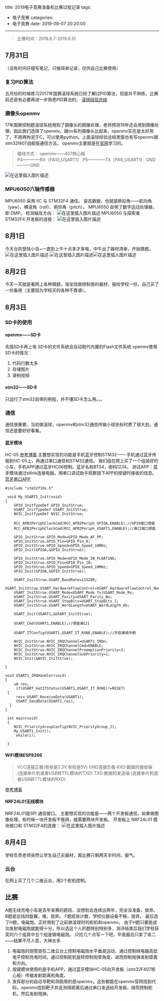 title: 2019电子竞赛准备和比赛过程记录
tags:
  - 电子竞赛
categories:
  - 电子竞赛
date: 2019-08-07 20:20:00
---
>比赛时间：2019.8.7-2019.8.10
<!--more-->



## 7月31日
（没有时间仔细写笔记，只做简单记录，仅供自己比赛使用）
### 复习PID算法
五月份的时候练习2017年国赛滚球系统已经了解过PID算法，但是并不熟练，比赛前还是有必要再进一步熟悉PID算法的。
[滚球经验总结](https://blog.csdn.net/qq_40631927/article/details/90109991)
### 摄像头openmv
17年国赛控制题滚球系统用到了摄像头的图像处理，老师预测19年还会用到图像处理，因此我们选择了openmv。跟ov系列摄像头比起来，openmv实在是太好用了，不用再拘泥于C，可以使用python。上面滚球经验总结里面也有写openmv跟stm32f407战舰版通信方法。
openmv主要就是在[官网](https://book.openmv.cc/video/)学习的。
>接线方式：
>openmv——407核心板   
>P4————RX（PA10_USART1）
>P5————TX（PA9_USART1）
>GND———GND
>
![在这里插入图片描述](https://img-blog.csdnimg.cn/20190731104618602.png?x-oss-process=image/watermark,type_ZmFuZ3poZW5naGVpdGk,shadow_10,text_aHR0cHM6Ly9ibG9nLmNzZG4ubmV0L3FxXzQwNjMxOTI3,size_16,color_FFFFFF,t_70)
### MPU6050六轴传感器
MPU6050 采用 IIC 与 STM32F4 通信。
姿态数据，也就是欧拉角——航向角（yaw）、横滚角（roll）、俯仰角（pitch）。
MPU6050 自带了数字运动处理器，即 DMP。
检测轴及方向：
![在这里插入图片描述](https://img-blog.csdnimg.cn/20190731171838583.png?x-oss-process=image/watermark,type_ZmFuZ3poZW5naGVpdGk,shadow_10,text_aHR0cHM6Ly9ibG9nLmNzZG4ubmV0L3FxXzQwNjMxOTI3,size_16,color_FFFFFF,t_70)
 MPU6050 与探索者 STM32F4 开发板的连接：
![在这里插入图片描述](https://img-blog.csdnimg.cn/20190731200919478.png?x-oss-process=image/watermark,type_ZmFuZ3poZW5naGVpdGk,shadow_10,text_aHR0cHM6Ly9ibG9nLmNzZG4ubmV0L3FxXzQwNjMxOTI3,size_16,color_FFFFFF,t_70)



## 8月1日
今天台风登陆小岛~一直到上午十点多才来电，中午出了器材清单，开始猜题。
![在这里插入图片描述](https://img-blog.csdnimg.cn/20190801155117333.png?x-oss-process=image/watermark,type_ZmFuZ3poZW5naGVpdGk,shadow_10,text_aHR0cHM6Ly9ibG9nLmNzZG4ubmV0L3FxXzQwNjMxOTI3,size_16,color_FFFFFF,t_70)
![在这里插入图片描述](https://img-blog.csdnimg.cn/20190801155335678.png?x-oss-process=image/watermark,type_ZmFuZ3poZW5naGVpdGk,shadow_10,text_aHR0cHM6Ly9ibG9nLmNzZG4ubmV0L3FxXzQwNjMxOTI3,size_16,color_FFFFFF,t_70)![在这里插入图片描述](https://img-blog.csdnimg.cn/20190801155406628.png?x-oss-process=image/watermark,type_ZmFuZ3poZW5naGVpdGk,shadow_10,text_aHR0cHM6Ly9ibG9nLmNzZG4ubmV0L3FxXzQwNjMxOTI3,size_16,color_FFFFFF,t_70)





## 8月2日
今天一天就是看网上各种猜题，淘宝找做控制类的器材，报给学校一份，自己买了一份备用（主要因为学校买的各种不靠谱）。



## 8月3日
### SD卡的使用
#### openmv——SD卡
先插SD卡再上电
SD卡的文件系统会自动取代内置的Flash文件系统
openmv使用SD卡的情况：

 1. 代码行数太多
 2. 存储图片
 3. 录制视频
 
#### stm32——SD卡
只运行了stm32自带的例程，并不懂SD卡怎么用。。。

### 通信
通信很重要，当初做滚球，openmv和stm32通信传输小球坐标时费了很大劲，通信还是要好好看看。
#### 蓝牙模块    
 
HC-05   [参考博客](https://blog.csdn.net/qq_38410730/article/details/80368485)
主要想实现的功能是手机蓝牙控制STM32——
手机通过蓝牙传输到HC-05上，再通过串口通信和STM32通信。
我们组在网上买了一个组装好的小车，手机APP通过蓝牙HC06控制，蓝牙名称BT04，密码1234。
测试APP：蓝牙模块通过stlink连接电脑，用串口调试助手观察按下APP的按键时接收的信息。
[蓝牙串口APP](https://appstore.huawei.com/app/C100166101)
```
#include "stm32f10x.h"
 
 void My_USART1_Init(void)  
{  
    GPIO_InitTypeDef GPIO_InitStrue;  
    USART_InitTypeDef USART_InitStrue;  
    NVIC_InitTypeDef NVIC_InitStrue;  
      
    RCC_APB2PeriphClockCmd(RCC_APB2Periph_GPIOA,ENABLE);//GPIO端口使能  
    RCC_APB2PeriphClockCmd(RCC_APB2Periph_USART1,ENABLE);//串口端口使能  
      
    GPIO_InitStrue.GPIO_Mode=GPIO_Mode_AF_PP;  
    GPIO_InitStrue.GPIO_Pin=GPIO_Pin_9;  
    GPIO_InitStrue.GPIO_Speed=GPIO_Speed_10MHz;  
    GPIO_Init(GPIOA,&GPIO_InitStrue);  
      
    GPIO_InitStrue.GPIO_Mode=GPIO_Mode_IN_FLOATING;  
    GPIO_InitStrue.GPIO_Pin=GPIO_Pin_10;  
    GPIO_InitStrue.GPIO_Speed=GPIO_Speed_10MHz;  
    GPIO_Init(GPIOA,&GPIO_InitStrue);  
      
    USART_InitStrue.USART_BaudRate=115200;  
    USART_InitStrue.USART_HardwareFlowControl=USART_HardwareFlowControl_None;  
    USART_InitStrue.USART_Mode=USART_Mode_Tx|USART_Mode_Rx;  
    USART_InitStrue.USART_Parity=USART_Parity_No;  
    USART_InitStrue.USART_StopBits=USART_StopBits_1;  
    USART_InitStrue.USART_WordLength=USART_WordLength_8b;  
      
    USART_Init(USART1,&USART_InitStrue);
      
    USART_Cmd(USART1,ENABLE);//使能串口1  
      
    USART_ITConfig(USART1,USART_IT_RXNE,ENABLE);//开启接收中断  
      
    NVIC_InitStrue.NVIC_IRQChannel=USART1_IRQn;  
    NVIC_InitStrue.NVIC_IRQChannelCmd=ENABLE;  
    NVIC_InitStrue.NVIC_IRQChannelPreemptionPriority=1;  
    NVIC_InitStrue.NVIC_IRQChannelSubPriority=1;  
    NVIC_Init(&NVIC_InitStrue);  
      
}  
  
void USART1_IRQHandler(void)  
{  
    u8 res;  
     if(USART_GetITStatus(USART1,USART_IT_RXNE)!=RESET)  
 {  
     res= USART_ReceiveData(USART1); 	 
     USART_SendData(USART1,res);     
  }  
}  
   
 int main(void)  
 {    
	NVIC_PriorityGroupConfig(NVIC_PriorityGroup_2);  
    My_USART1_Init();  
     while(1);  
       
 } 
```

#### WiFi模块ESP8266
>VCC连接正极(有些是3.3V,有些是5V)
GND连接负极
RXD:数据的接收端 (连接单片机或者USB转TTL模块的TXD)
TXD:数据的发送端 (连接单片机或者USB转TTL模块的RXD)

[参考博客](https://blog.csdn.net/ljh_1999/article/details/95028436)

#### NRF24L01无线模块
 NRF24L01是SPI 通信接口。
 主要想实现的功能是——两个开发板通信，如果做图像处理，有时候一块开发板不够用，就需要两块开发板。
开发板上 NRF24L01 模块接口和 STM32F4的连接：
![在这里插入图片描述](https://img-blog.csdnimg.cn/20190731203509372.png?x-oss-process=image/watermark,type_ZmFuZ3poZW5naGVpdGk,shadow_10,text_aHR0cHM6Ly9ibG9nLmNzZG4ubmV0L3FxXzQwNjMxOTI3,size_16,color_FFFFFF,t_70)


## 8月4日
学校负责老师突然让学生自己买器材，离比赛只剩两天半时间，服气。
### 云台
在网上买了几个二维云台，用2个舵机控制。

## 比赛
A题无线充电小车是去年省赛的题目，没想到会连续出两年，完全没准备，放弃。
B题是巡线四旋翼，难，放弃。
F题纸张计数，学校仪器设备不够，放弃。
最后选了H题，电磁炮，正好用到了之前做滚球时的舵机和openmv。
由于H题只要能成功发射电磁炮就能得十分，所以选这个人的题特别特别多，测评结束后我们学校获奖的六个组其中五个组是做电磁炮。
只捡几个点写一下吧，毕竟最后只拿了省二~~~结果不尽人意，大神太多

 1. 电磁炮的炮管放在二维云台上控制电磁炮水平垂直运动，通过控制继电器高低电平控制充电时间，通过控制舵机旋转控制炮管角度，进而控制炮弹发射距离和方向。
 2. 按键模块使用的是手机APP，通过蓝牙模块HC-05向开发板（stm32F407核心板）传输发射距离和角度。
 3. 发挥部分的自动寻靶和测距用的是openmv，这些都能在openmv官网找到代码，openmv找到靶子并且测得距离后通过串口发送给开发板，继而控制舵机，然后发射炮弹。